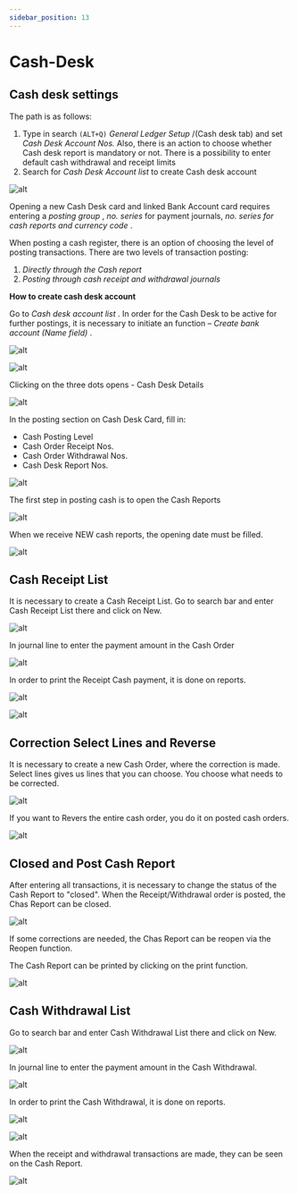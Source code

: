 ```yaml
---
sidebar_position: 13
---
```

# Cash-Desk

## Cash desk settings

The path is as follows:

1. Type in search `(ALT+Q)`  *General Ledger Setup* /(Cash desk tab) and set *Cash Desk Account Nos.* Also, there is an action to choose whether Cash desk report is mandatory or not. There is a possibility to enter default cash withdrawal and receipt limits
2. Search for *Cash Desk Account list* to create Cash desk account

![alt](https://github.com/NPSBeograd/NPS-Support/raw/main/.attachments/image-f7961975-7d67-475f-93bc-b4118430ab48.png)

Opening a new Cash Desk card and linked Bank Account card requires entering a  *posting group* , *no. series* for payment journals,  *no. series for cash reports and currency code* .

When posting a cash register, there is an option of choosing the level of posting transactions. There are two levels of transaction posting:

1. *Directly through the Cash report*
2. *Posting through cash receipt and withdrawal journals*

**How to create cash desk account**

Go to  *Cash desk account list* . In order for the Cash Desk to be active for further postings, it is necessary to initiate an function –  *Create bank account (Name field)* .

![alt](https://github.com/NPSBeograd/NPS-Support/raw/main/.attachments/image-4c0091c5-bf97-4608-b58d-09f735199875.png)

![alt](https://github.com/NPSBeograd/NPS-Support/raw/main/.attachments/image-ff432302-1245-4649-86d9-770207fc8728.png)

Clicking on the three dots opens - Cash Desk Details

![alt](https://github.com/NPSBeograd/NPS-Support/raw/main/.attachments/image-817208ab-2328-4627-aea0-eda82b63b3cd.png)

In the posting section on Cash Desk Card, fill in:

* Cash Posting Level
* Cash Order Receipt Nos.
* Cash Order Withdrawal Nos.
* Cash Desk Report Nos.

![alt](https://github.com/NPSBeograd/NPS-Support/raw/main/.attachments/image-0092cdf5-6a0a-4c12-972c-543130010d71.png)

The first step in posting cash is to open the Cash Reports

![alt](https://github.com/NPSBeograd/NPS-Support/raw/main/.attachments/image-a8d4e073-7983-4cd5-8095-8cb1f1b167b5.png)

When we receive NEW cash reports, the opening date must be filled.

![alt](https://github.com/NPSBeograd/NPS-Support/raw/main/.attachments/image-627a72d9-f9d9-4d16-bb87-5f2913c362cf.png)

## Cash Receipt List

It is necessary to create a Cash Receipt List. Go to search bar and enter Cash Receipt List there and click on New.

![alt](https://github.com/NPSBeograd/NPS-Support/raw/main/.attachments/image-c0e8c6b5-31de-4956-adb6-f0f7b46ea470.png)

In journal line to enter the payment amount in the Cash Order

![alt](https://github.com/NPSBeograd/NPS-Support/raw/main/.attachments/image-1a500776-5b9b-4188-8d39-fe5f2fe492da.png)

In order to print the Receipt Cash payment, it is done on reports.

![alt](https://github.com/NPSBeograd/NPS-Support/raw/main/.attachments/image-310db746-0a20-4fe9-a4e3-7c3f2b47daea.png)

![alt](https://github.com/NPSBeograd/NPS-Support/raw/main/.attachments/image-0a2afc73-d2c6-43b3-bf7f-848f34d77b70.png)

## Correction Select Lines and Reverse

It is necessary to create a new Cash Order, where the correction is made. Select lines gives us lines that you can choose. You choose what needs to be corrected.

![alt](https://github.com/NPSBeograd/NPS-Support/raw/main/.attachments/image-f0e3689c-21b1-4342-b210-e0ecaa7c54b0.png)

If you want to Revers the entire cash order, you do it on posted cash orders.

![alt](https://github.com/NPSBeograd/NPS-Support/raw/main/.attachments/image-841828b4-d42f-415e-937c-97a6dc10ef16.png)

## Closed and Post Cash Report

After entering all transactions, it is necessary to change the status of the Cash Report to "closed". When the Receipt/Withdrawal order is posted, the Chas Report can be closed.

![alt](https://github.com/NPSBeograd/NPS-Support/raw/main/.attachments/image-e8d891d3-1461-4e1f-ab42-de4f8281a43a.png)

If some corrections are needed, the Chas Report can be reopen via the Reopen function.

The Cash Report can be printed by clicking on the print function.

![alt](https://github.com/NPSBeograd/NPS-Support/raw/main/.attachments/image-b7a2a681-4bcd-4b22-a81a-5a40d322a17f.png)

## Cash Withdrawal List

Go to search bar and enter Cash Withdrawal List there and click on New.

![alt](https://github.com/NPSBeograd/NPS-Support/raw/main/.attachments/image-86e21d38-d123-4c40-99d8-a76110857977.png)

In journal line to enter the payment amount in the Cash Withdrawal.

![alt](https://github.com/NPSBeograd/NPS-Support/raw/main/.attachments/image-554f1139-eea7-4e7c-a473-7c949c8d2211.png)

In order to print the Cash Withdrawal, it is done on reports.

![alt](https://github.com/NPSBeograd/NPS-Support/raw/main/.attachments/image-d86be84e-0287-4723-b3e2-31dddfbb4388.png)

![alt](https://github.com/NPSBeograd/NPS-Support/raw/main/.attachments/image-79866de3-02f9-4931-8c01-2f14dbc85117.png)

When the receipt and withdrawal transactions are made, they can be seen on the Cash Report.

![alt](https://github.com/NPSBeograd/NPS-Support/raw/main/.attachments/image-26423b40-5280-49d2-9fd6-49f2b6a28de2.png)
